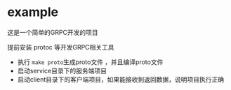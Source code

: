 # example

这是一个简单的GRPC开发的项目

提前安装 protoc 等开发GRPC相关工具

- 执行 `make proto`生成proto文件 ，并且编译proto文件
- 启动service目录下的服务端项目
- 启动client目录下的客户端项目，如果能接收到返回数据，说明项目执行正确